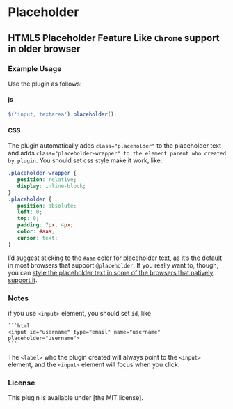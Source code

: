 Placeholder
===========

## HTML5 Placeholder Feature Like `Chrome` support in older browser

### Example Usage

Use the plugin as follows:

#### js

```js
$('input, textarea').placeholder();
```

#### CSS

The plugin automatically adds `class="placeholder"` to the placeholder text and adds `class="placeholder-wrapper" to the element parent who created by plugin`. 
You should set css style make it work, like:

```css
.placeholder-wrapper {
   position: relative;
   display: inline-block;
}
.placeholder {
   position: absolute;
   left: 0;
   top: 0;
   padding: 7px, 4px;
   color: #aaa;
   cursor: text;
}
```

I’d suggest sticking to the `#aaa` color for placeholder text, as it’s the default in most browsers that support `@placeholder`. 
If you really want to, though, you can [style the placeholder text in some of the browsers that natively support it](http://stackoverflow.com/questions/2610497/change-an-inputs-html5-placeholder-color-with-css/2610741#2610741).

### Notes

if you use `<input>` element, you should set `id`, like

    ```html
    <input id="username" type="email" name="username" placeholder="username">
    ```

The `<label>` who the plugin created will always point to the `<input>` element, and the `<input>` element will focus when you click.

### License

This plugin is available under [the MIT license].
